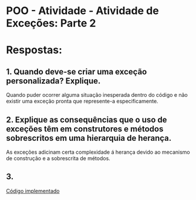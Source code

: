 # POO - Atividade - Atividade de Exceções: Parte 2

# Respostas:

## 1. Quando deve-se criar uma exceção personalizada? Explique.
Quando puder ocorrer alguma situação inesperada dentro do código e não existir uma exceção pronta que represente-a especificamente. 

## 2. Explique as consequências que o uso de exceções têm em construtores e métodos sobrescritos em uma hierarquia de herança.
As exceções adicinam certa complexidade á herança devido ao mecanismo de construção e a sobrescrita de métodos.

## 3. 
[Código implementado](https://github.com/deboradls/POO/tree/f2fd39aff9450ff709682bebdfceac80fd810636/AtividadeExcecoes/parte2/questao3)